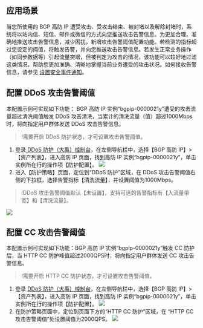 ## 应用场景
当您所使用的 BGP 高防 IP 遭受攻击、受攻击结束、被封堵以及解除封堵时，系统将以站内信、短信、邮件或微信的方式向您推送攻击告警信息。为更加合理、准确地推送攻击告警信息，减少困扰，新增攻击告警阈值配置功能。若检测的指标超过您设定的阈值，将触发告警，并向您推送攻击告警信息。若发生正常业务操作（如同步数据等）引起流量突增，但被判定为攻击的情况，该功能可以较好地过滤这类情况，帮助您更加准确、清晰地掌握当前业务遭受的攻击状况。如何接收告警信息，请参见 [设置安全事件通知](https://cloud.tencent.com/document/product/1014/31113)。
## 配置 DDoS 攻击告警阈值
本配置示例可实现如下功能： BGP 高防 IP 实例“bgpip-0000021y”遭受的攻击流量超过清洗阈值触发 DDoS 攻击清洗，当累计的清洗流量（值）超过1000Mbps时，将向指定用户群体发送 DDoS 攻击告警信息。
>!需要开启 DDoS 防护状态，才可设置攻击告警阈值。

1. 登录[ DDoS 防护（大禹）控制台](https://console.cloud.tencent.com/dayu/overview)，在左侧导航栏中，选择【BGP 高防 IP】>【资产列表】，进入高防 IP 页面，找到高防 IP 实例“bgpip-0000021y”，单击实例所在行的操作项【防护配置】。
![](https://main.qcloudimg.com/raw/f40e312aa7d5690fa3000537a6158a94.png)
2. 进入【防护策略】页面，定位到“DDoS 防护”区域，在 DDoS 攻击告警阈值右侧的下拉框，选择告警指标【清洗流量】，并设置阈值为1000Mbps。
>!DDoS 攻击告警阈值默认【未设置】，支持可选的告警指标有【入流量带宽】和【清洗流量】。
>
![](https://main.qcloudimg.com/raw/543bf64ff2a94f0626c4a743e360e61e.png)

## 配置 CC 攻击告警阈值
本配置示例可实现如下功能：BGP 高防 IP 实例“bgpip-0000021y”触发 CC 防护后，当 HTTP CC 防护峰值超过2000QPS时，将向指定用户群体发送 CC 攻击告警信息。
>!需要开启 HTTP CC 防护状态，才可设置攻击告警阈值。

1. 登录 [DDoS 防护（大禹）控制台](https://console.cloud.tencent.com/dayu/overview)，在左侧导航栏中，选择【BGP 高防 IP】>【资产列表】，进入高防 IP 页面，找到高防 IP 实例“bgpip-0000021y”，单击实例所在行的操作项【防护配置】。
![](https://main.qcloudimg.com/raw/fd4982a73b16469f134968e936af6de4.png)
2. 在防护策略页面中，定位到页面下方的“HTTP CC 防护”区域，在 “HTTP CC 攻击告警阈值”处设置阈值为2000QPS。
![](https://main.qcloudimg.com/raw/71c75f358ac612bfc19736da39a2cbc1.png)
